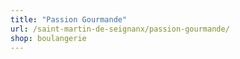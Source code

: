 ```yaml
---
title: "Passion Gourmande"
url: /saint-martin-de-seignanx/passion-gourmande/
shop: boulangerie
---
```

